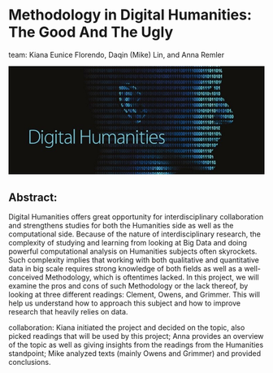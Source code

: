 # Methodology in Digital Humanities: The Good And The Ugly  

team: Kiana Eunice Florendo, Daqin (Mike) Lin, and Anna Remler

![Header Image](header.jpg)

## Abstract:
Digital Humanities offers great opportunity for interdisciplinary collaboration and strengthens studies for both the Humanities side as well as the computational side. Because of the nature of interdisciplinary research, the complexity of studying and learning from looking at Big Data and doing powerful computational analysis on Humanities subjects often skyrockets. Such complexity implies that working with both qualitative and quantitative data in big scale requires strong knowledge of both fields as well as a well-conceived Methodology, which is oftentimes lacked. In this project, we will examine the pros and cons of such Methodology or the lack thereof, by looking at three different readings: Clement, Owens, and Grimmer. This will help us understand how to approach this subject and how to improve research that heavily relies on data.

collaboration: Kiana initiated the project and decided on the topic, also picked readings that will be used by this project; Anna provides an overview of the topic as well as giving insights from the readings from the Humanities standpoint; Mike analyzed texts (mainly Owens and Grimmer) and provided conclusions. 
